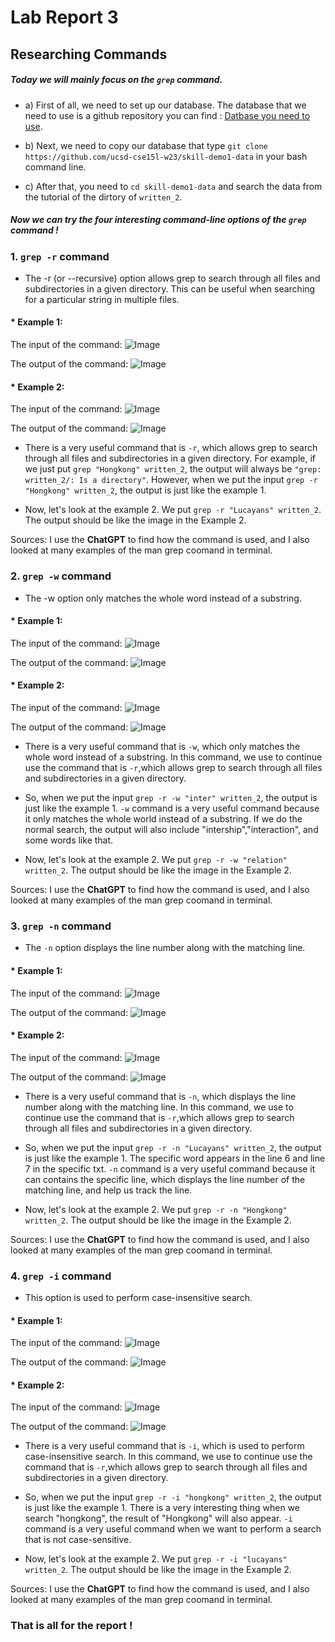 # Lab Report 3
## Researching Commands
##### Today we will mainly focus on the `grep` command. 

* a) First of all, we need to set up our database. The database that we need to use is a github repository you can find : [Datbase you need to use](https://github.com/ucsd-cse15l-w23/skill-demo1-data).
* b) Next, we need to copy our database that type `git clone https://github.com/ucsd-cse15l-w23/skill-demo1-data` in your bash command line.

* c) After that, you need to `cd skill-demo1-data` and search the data from the tutorial of the dirtory of `written_2`.

##### Now we can try the four interesting command-line options of the `grep` command !



### 1. `grep -r` command 

* The -r (or --recursive) option allows grep to search through all files and subdirectories in a given directory. This can be useful when searching for a particular string in multiple files.



#### * Example 1:

  The input of the command:
   ![Image](input1)
  
  The output of the command:
   ![Image](output1)
 


#### * Example 2:
  The input of the command:
   ![Image](input2)
  
  
  
  The output of the command:
   ![Image](output2)
   
   
  * There is a very useful command that is `-r`, which allows grep to search through all files and subdirectories in a given directory. For example, if we just put `grep "Hongkong" written_2`, the output will always be `"grep: written_2/: Is a directory"`. However, when we put the input `grep -r "Hongkong" written_2`, the output is just like the example 1.
  
  * Now, let's look at the example 2. We put `grep -r "Lucayans" written_2`. The output should be like the image in the Example 2.

Sources: I use the **ChatGPT** to find how the command is used, and I also looked at many examples of the man grep coomand in terminal. 
  


### 2. `grep -w` command 

* The -w option only matches the whole word instead of a substring.



#### * Example 1:
  The input of the command:
   ![Image](input3)
  
  The output of the command:
   ![Image](output3)


#### * Example 2:
  The input of the command:
   ![Image](input4)
  
  The output of the command:
   ![Image](output4)
   
   
   
  * There is a very useful command that is `-w`, which only matches the whole word instead of a substring. In this command, we use to continue use the command that is `-r`,which allows grep to search through all files and subdirectories in a given directory. 
  * So, when we put the input `grep -r -w "inter" written_2`, the output is just like the example 1. `-w` command is a very useful command because it only matches the whole world instead of a substring. If we do the normal search, the output will also include "intership","interaction", and some words like that.
  
  * Now, let's look at the example 2. We put `grep -r -w "relation" written_2`. The output should be like the image in the Example 2.
  
  
Sources: I use the **ChatGPT** to find how the command is used, and I also looked at many examples of the man grep coomand in terminal. 


### 3. `grep -n` command

* The `-n` option displays the line number along with the matching line.


#### * Example 1:
  The input of the command:
   ![Image](input5)
  
  The output of the command:
   ![Image](output5)




#### * Example 2:
  The input of the command:
   ![Image](input6)
  
  The output of the command:
   ![Image](output6)


  * There is a very useful command that is `-n`, which  displays the line number along with the matching line. In this command, we use to continue use the command that is `-r`,which allows grep to search through all files and subdirectories in a given directory. 
  * So, when we put the input `grep -r -n "Lucayans" written_2`, the output is just like the example 1. The specific word appears in the line 6 and line 7 in the specific txt. `-n` command is a very useful command because it can contains the specific line, which displays the line number of the matching line, and help us track the line.
  
  * Now, let's look at the example 2. We put `grep -r -n "Hongkong" written_2`. The output should be like the image in the Example 2.


Sources: I use the **ChatGPT** to find how the command is used, and I also looked at many examples of the man grep coomand in terminal. 




### 4. `grep -i` command 

* This option is used to perform case-insensitive search.



#### * Example 1:
  The input of the command:
   ![Image](input7)
  
  The output of the command:
   ![Image](output7)



#### * Example 2:
  The input of the command:
   ![Image](input8)
  
  The output of the command:
   ![Image](output8)


  * There is a very useful command that is `-i`, which is used to perform case-insensitive search. In this command, we use to continue use the command that is `-r`,which allows grep to search through all files and subdirectories in a given directory. 
  * So, when we put the input `grep -r -i "hongkong" written_2`, the output is just like the example 1. There is a very interesting thing when we search "hongkong", the result of "Hongkong" will also appear. `-i` command is a very useful command when we want to perform a search that is not case-sensitive.
  
  * Now, let's look at the example 2. We put `grep -r -i "lucayans" written_2`. The output should be like the image in the Example 2.

Sources: I use the **ChatGPT** to find how the command is used, and I also looked at many examples of the man grep coomand in terminal. 

 
 
 
 
 


### That is all for the report !
